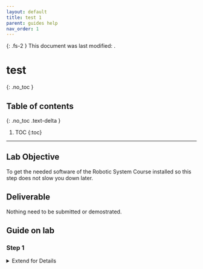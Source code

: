 ```yaml
---
layout: default
title: test 1
parent: guides help
nav_order: 1
---
```


{: .fs-2 }
This document was last modified: <scr id="demo">.

<script>
let text = document.lastModified;
document.getElementById("demo").innerHTML = text;
site.last_edit_timestamp= text;
</script>

# test
{: .no_toc }

## Table of contents
{: .no_toc .text-delta }

1. TOC
{:toc}

---

## Lab Objective

To get the needed software of the Robotic System Course installed so this step does not slow you down later.

## Deliverable

Nothing need to be submitted or demostrated.

## Guide on lab

### Step 1
<details markup="block">
<summary>Extend for Details</summary>
start
start
start

start
start

start
start
start

start
start

start
start

</details>